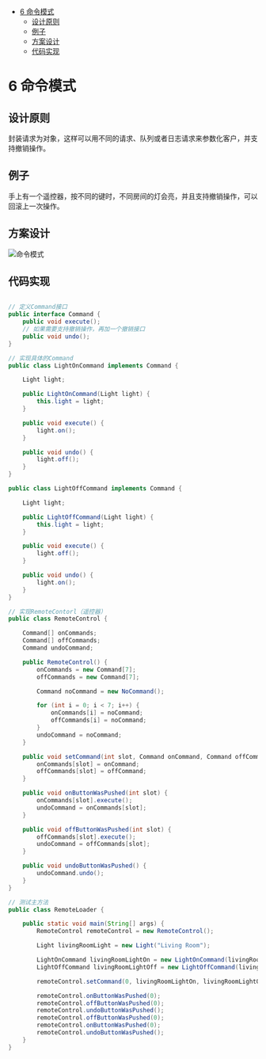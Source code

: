 <!-- START doctoc generated TOC please keep comment here to allow auto update -->
<!-- DON'T EDIT THIS SECTION, INSTEAD RE-RUN doctoc TO UPDATE -->

- [6 命令模式](#6-%E5%91%BD%E4%BB%A4%E6%A8%A1%E5%BC%8F)
  - [设计原则](#%E8%AE%BE%E8%AE%A1%E5%8E%9F%E5%88%99)
  - [例子](#%E4%BE%8B%E5%AD%90)
  - [方案设计](#%E6%96%B9%E6%A1%88%E8%AE%BE%E8%AE%A1)
  - [代码实现](#%E4%BB%A3%E7%A0%81%E5%AE%9E%E7%8E%B0)

<!-- END doctoc generated TOC please keep comment here to allow auto update -->

# 6 命令模式

## 设计原则

封装请求为对象，这样可以用不同的请求、队列或者日志请求来参数化客户，并支持撤销操作。

## 例子

手上有一个遥控器，按不同的键时，不同房间的灯会亮，并且支持撤销操作，可以回滚上一次操作。

## 方案设计

![命令模式](Pasted%20image%2020230326211637.png)

## 代码实现

```Java

// 定义Command接口
public interface Command {
	public void execute();
	// 如果需要支持撤销操作，再加一个撤销接口
	public void undo();
}

// 实现具体的Command
public class LightOnCommand implements Command {

	Light light;

	public LightOnCommand(Light light) {
		this.light = light;
	}

	public void execute() {
		light.on();
	}

	public void undo() {
		light.off();
	}
}

public class LightOffCommand implements Command {

	Light light;

	public LightOffCommand(Light light) {
		this.light = light;
	}

	public void execute() {
		light.off();
	}

	public void undo() {
		light.on();
	}
}

// 实现RemoteContorl（遥控器）
public class RemoteControl {

	Command[] onCommands;
	Command[] offCommands;
	Command undoCommand;

	public RemoteControl() {
		onCommands = new Command[7];
		offCommands = new Command[7];

		Command noCommand = new NoCommand();

		for (int i = 0; i < 7; i++) {
			onCommands[i] = noCommand;
			offCommands[i] = noCommand;
		}
		undoCommand = noCommand;
	}

	public void setCommand(int slot, Command onCommand, Command offCommand) {
		onCommands[slot] = onCommand;
		offCommands[slot] = offCommand;
	}

	public void onButtonWasPushed(int slot) {
		onCommands[slot].execute();
		undoCommand = onCommands[slot];
	}

	public void offButtonWasPushed(int slot) {
		offCommands[slot].execute();
		undoCommand = offCommands[slot];
	}

	public void undoButtonWasPushed() {
		undoCommand.undo();
	}
}

// 测试主方法
public class RemoteLoader {

	public static void main(String[] args) {
		RemoteControl remoteControl = new RemoteControl();

		Light livingRoomLight = new Light("Living Room");

		LightOnCommand livingRoomLightOn = new LightOnCommand(livingRoomLight);
		LightOffCommand livingRoomLightOff = new LightOffCommand(livingRoomLight);

		remoteControl.setCommand(0, livingRoomLightOn, livingRoomLightOff);

		remoteControl.onButtonWasPushed(0);
		remoteControl.offButtonWasPushed(0);
		remoteControl.undoButtonWasPushed();
		remoteControl.offButtonWasPushed(0);
		remoteControl.onButtonWasPushed(0);
		remoteControl.undoButtonWasPushed();
	}
}



```
